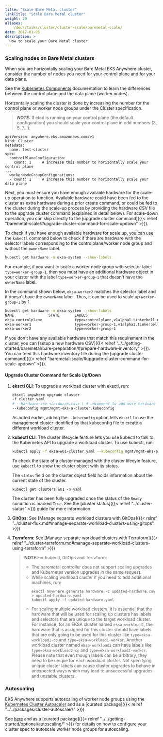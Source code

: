 ```yaml
---
title: "Scale Bare Metal cluster"
linkTitle: "Scale Bare Metal cluster"
weight: 20
aliases:
    /docs/tasks/cluster/cluster-scale/baremetal-scale/
date: 2017-01-05
description: >
  How to scale your Bare Metal cluster
---
```


### Scaling nodes on Bare Metal clusters
When you are horizontally scaling your Bare Metal EKS Anywhere cluster, consider the number of nodes you need for your control plane and for your data plane.

See the [Kubernetes Components](https://kubernetes.io/docs/concepts/overview/components/) documentation to learn the differences between the control plane and the data plane (worker nodes).

Horizontally scaling the cluster is done by increasing the number for the control plane or worker node groups under the Cluster specification.

>**_NOTE:_** If etcd is running on your control plane (the default configuration) you should scale your control plane in odd numbers (3, 5, 7...).

```
apiVersion: anywhere.eks.amazonaws.com/v1
kind: Cluster
metadata:
  name: test-cluster
spec:
  controlPlaneConfiguration:
    count: 1     # increase this number to horizontally scale your control plane
...    
  workerNodeGroupConfigurations:
  - count: 1     # increase this number to horizontally scale your data plane
```

Next, you must ensure you have enough available hardware for the scale-up operation to function. Available hardware could have been fed to the cluster as extra hardware during a prior create command, or could be fed to the cluster during the scale-up process by providing the hardware CSV file to the upgrade cluster command (explained in detail below).
For scale-down operation, you can skip directly to the [upgrade cluster command]({{< relref "baremetal-scale/#upgrade-cluster-command-for-scale-updown" >}}).

To check if you have enough available hardware for scale up, you can use the `kubectl` command below to check if there are hardware with the selector labels corresponding to the controlplane/worker node group and without the `ownerName` label. 

```bash
kubectl get hardware -n eksa-system --show-labels
```

For example, if you want to scale a worker node group with selector label `type=worker-group-1`, then you must have an additional hardware object in your cluster with the label `type=worker-group-1` that doesn't have the `ownerName` label. 

In the command shown below, `eksa-worker2` matches the selector label and it doesn't have the `ownerName` label. Thus, it can be used to scale up `worker-group-1` by 1.

```bash
kubectl get hardware -n eksa-system --show-labels 
NAME                STATE       LABELS
eksa-controlplane               type=controlplane,v1alpha1.tinkerbell.org/ownerName=abhnvp-control-plane-template-1656427179688-9rm5f,v1alpha1.tinkerbell.org/ownerNamespace=eksa-system
eksa-worker1                    type=worker-group-1,v1alpha1.tinkerbell.org/ownerName=abhnvp-md-0-1656427179689-9fqnx,v1alpha1.tinkerbell.org/ownerNamespace=eksa-system
eksa-worker2                    type=worker-group-1
```

If you don't have any available hardware that match this requirement in the cluster, you can [setup a new hardware CSV]({{< relref "../../getting-started/baremetal/bare-preparation/#prepare-hardware-inventory" >}}). You can feed this hardware inventory file during the [upgrade cluster command]({{< relref "baremetal-scale/#upgrade-cluster-command-for-scale-updown" >}}).

#### Upgrade Cluster Command for Scale Up/Down

1. **eksctl CLI**: To upgrade a workload cluster with eksctl, run:
    ```bash
    eksctl anywhere upgrade cluster 
    -f cluster.yaml 
    # --hardware-csv <hardware.csv> \ # uncomment to add more hardware
   --kubeconfig mgmt/mgmt-eks-a-cluster.kubeconfig
    ```
    As noted earlier, adding the `--kubeconfig` option tells `eksctl` to use the management cluster identified by that kubeconfig file to create a different workload cluster.

2. **kubectl CLI**: The cluster lifecycle feature lets you use kubectl to talk to the Kubernetes API to upgrade a workload cluster. To use kubectl, run:
     ```bash
     kubectl apply -f eksa-w01-cluster.yaml --kubeconfig mgmt/mgmt-eks-a-cluster.kubeconfig
     ```

    To check the state of a cluster managed with the cluster lifecyle feature, use `kubectl` to show the cluster object with its status.
    
    The `status` field on the cluster object field holds information about the current state of the cluster.

    ```
    kubectl get clusters w01 -o yaml
    ```

    The cluster has been fully upgraded once the status of the `Ready` condition is marked `True`.
    See the [cluster status]({{< relref "../cluster-status" >}}) guide for more information.

3. **GitOps**: See [Manage separate workload clusters with GitOps]({{< relref "../cluster-flux.md#manage-separate-workload-clusters-using-gitops" >}})

4. **Terraform**: See [Manage separate workload clusters with Terraform]({{< relref "../cluster-terraform.md#manage-separate-workload-clusters-using-terraform" >}})

   >**NOTE**:For kubectl, GitOps and Terraform:
   > * The baremetal controller does not support scaling upgrades and Kubernetes version upgrades in the same request.
   > * While scaling workload cluster if you need to add additional machines, run:
   >   ```
   >   eksctl anywhere generate hardware -z updated-hardware.csv > updated-hardware.yaml
   >   kubectl apply -f updated-hardware.yaml
   >   ```
   > *  For scaling multiple workload clusters, it is essential that the hardware that will be used for scaling up clusters has labels and selectors that are unique to the target workload cluster. For instance, for an EKSA cluster named `eksa-workload1`, the hardware that is assigned for this cluster should have labels that are only going to be used for this cluster like `type=eksa-workload1-cp` and `type=eksa-workload1-worker`. Another workload cluster named `eksa-workload2` can have labels like `type=eksa-workload2-cp` and `type=eksa-workload2-worker`. Please note that even though labels can be arbitrary, they need to be unique for each workload cluster. Not specifying unique cluster labels can cause cluster upgrades to behave in unexpected ways which may lead to unsuccessful upgrades and unstable clusters.

### Autoscaling


EKS Anywhere supports autoscaling of worker node groups using the [Kubernetes Cluster Autoscaler](https://github.com/kubernetes/autoscaler/) and as a [curated package]({{< relref "../../packages/cluster-autoscaler/" >}}).

See [here](https://github.com/kubernetes/autoscaler/) and as a [curated package]({{< relref "../../getting-started/optional/autoscaling/" >}}) for details on how to configure your cluster spec to autoscale worker node groups for autoscaling.
